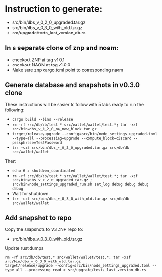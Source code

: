 # Instruction to generate:
 * src/bin/dbs_v_0_2_0_upgraded.tar.gz
 * src/bin/dbs_v_0_3_0_with_old.tar.gz
 * src/upgrade/tests_last_version_db.rs

## In a separate clone of znp and noam:
 * checkout ZNP at tag v1.0.1
 * checkout NAOM at tag v1.0.0
 * Make sure znp cargo.toml point to corresponding naom

## Generate database and snapshots in v0.3.0 clone

These instructions will be easier to follow with 5 tabs ready to run the following:
 * `cargo build --bins --release`
 * `rm -rf src/db/db/test.* src/wallet/wallet/test.*; tar -xzf src/bin/dbs_v_0_2_0_no_new_block.tar.gz`
 * `target/release/upgrade --config=src/bin/node_settings_upgraded.toml --type=all --processing=upgrade --compute_block=discard --passphrase=TestPassword`
 * `tar -czf src/bin/dbs_v_0_2_0_upgraded.tar.gz src/db/db src/wallet/wallet`

 Then:
 * `echo 6 > shutdown_coordinated`
 * `rm -rf src/db/db/test.* src/wallet/wallet/test.*; tar -xzf src/bin/dbs_v_0_2_0_upgraded.tar.gz ; src/bin/node_settings_upgraded_run.sh set_log debug debug debug debug`
 * Wait for shutdown.
 * `tar -czf src/bin/dbs_v_0_3_0_with_old.tar.gz src/db/db src/wallet/wallet`

## Add snapshot to repo

Copy the snapshots to V3 ZNP repo to:
 * src/bin/dbs_v_0_3_0_with_old.tar.gz

Update rust dumps:

```
rm -rf src/db/db/test.* src/wallet/wallet/test.*; tar -xzf src/bin/dbs_v_0_3_0_with_old.tar.gz 
target/release/upgrade --config=src/bin/node_settings_upgraded.toml --type all --processing read > src/upgrade/tests_last_version_db.rs
```
